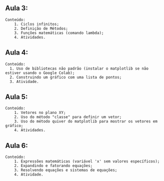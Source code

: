 Aula 3:
--
    Conteúdo:
        1. Ciclos infinitos;
        2. Definição de Métodos;
        3. Funções matemáticas (comando lambda);
        4. Atividades.

Aula 4:
--
    Conteúdo:
      1. Uso de bibliotecas não padrão (instalar o matplotlib se não estiver usando o Google Colab);
      2. Construindo um gráfico com uma lista de pontos;
      3. Atividade.

Aula 5:
--
    Conteúdo:
        1. Vetores no plano XY;
        2. Uso do método "classe" para definir um vetor;
        3. Uso do método quiver do matplotlib para mostrar os vetores em gráfico;
        4. Atividades.

Aula 6:
--
    Conteúdo:
        1. Expressões matemáticas (variável 'x' sem valores específicos);
        2. Expandindo e fatorando equações;
        3. Resolvendo equações e sistemas de equações;
        4. Atividade.
